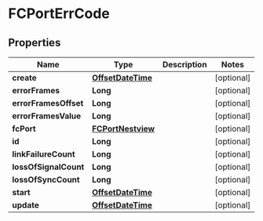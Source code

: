 # FCPortErrCode

## Properties
Name | Type | Description | Notes
------------ | ------------- | ------------- | -------------
**create** | [**OffsetDateTime**](OffsetDateTime.md) |  |  [optional]
**errorFrames** | **Long** |  |  [optional]
**errorFramesOffset** | **Long** |  |  [optional]
**errorFramesValue** | **Long** |  |  [optional]
**fcPort** | [**FCPortNestview**](FCPortNestview.md) |  |  [optional]
**id** | **Long** |  |  [optional]
**linkFailureCount** | **Long** |  |  [optional]
**lossOfSignalCount** | **Long** |  |  [optional]
**lossOfSyncCount** | **Long** |  |  [optional]
**start** | [**OffsetDateTime**](OffsetDateTime.md) |  |  [optional]
**update** | [**OffsetDateTime**](OffsetDateTime.md) |  |  [optional]
